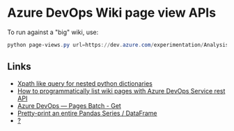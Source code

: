 # Azure DevOps Wiki page view APIs

To run against a "big" wiki, use:

```powershell
python page-views.py url=https://dev.azure.com/experimentation/Analysis%20and%20Experimentation wiki=AnE.wiki
```

## Links

- [Xpath like query for nested python dictionaries](https://stackoverflow.com/a/26050704)
- [How to programmatically list wiki pages with Azure DevOps Service rest API](https://stackoverflow.com/a/57086334)
- [Azure DevOps &mdash; Pages Batch - Get](https://docs.microsoft.com/en-us/rest/api/azure/devops/wiki/pages%20batch/get?view=azure-devops-rest-6.0)
- [Pretty-print an entire Pandas Series / DataFrame](https://stackoverflow.com/a/39923958)
- [?](https://www.geeksforgeeks.org/how-to-count-distinct-values-of-a-pandas-dataframe-column/)
